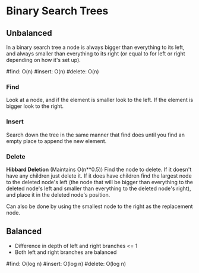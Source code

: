 # Binary Search Trees

## Unbalanced

In a binary search tree a node is always bigger than everything to its left, and always smaller than everything to its right (or equal to for left or right depending on how it's set up).

\#find:   O(n)
\#insert: O(n)
\#delete: O(n)

### Find

Look at a node, and if the element is smaller look to the left. If the element is bigger look to the right.

### Insert

Search down the tree in the same manner that find does until you find an empty place to append the new element.

### Delete

**Hibbard Deletion**
(Maintains O(n**0.5))
Find the node to delete. If it doesn't have any children just delete it. If it does have children find the largest node to the deleted node's left (the node that will be bigger than everything to the deleted node's left and smaller than everything to the deleted node's right), and place it in the deleted node's position.

Can also be done by using the smallest node to the right as the replacement node.

## Balanced

* Difference in depth of left and right branches <= 1
* Both left and right branches are balanced

\#find:   O(log n)
\#insert: O(log n)
\#delete: O(log n)
